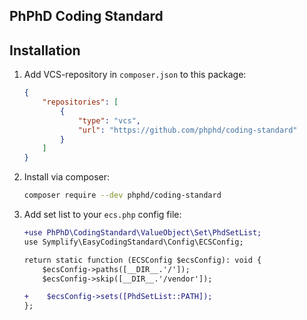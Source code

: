 PhPhD Coding Standard
---------------------

## Installation

1. Add VCS-repository in `composer.json` to this package:
    
    ```json
    {
        "repositories": [
            {
                "type": "vcs",
                "url": "https://github.com/phphd/coding-standard"
            }
        ]
    }
    ```
   
2. Install via composer:
   ```sh
   composer require --dev phphd/coding-standard
   ```
   
3. Add set list to your `ecs.php` config file:

   ```diff
   +use PhPhD\CodingStandard\ValueObject\Set\PhdSetList;
   use Symplify\EasyCodingStandard\Config\ECSConfig;
   
   return static function (ECSConfig $ecsConfig): void {
       $ecsConfig->paths([__DIR__.'/']);
       $ecsConfig->skip([__DIR__.'/vendor']);
   
   +    $ecsConfig->sets([PhdSetList::PATH]);
   };
   ```
